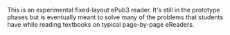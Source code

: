 This is an experimental fixed-layout ePub3 reader. It's still in the prototype phases but is eventually meant to solve many of the problems that students have while reading textbooks on typical page-by-page eReaders.